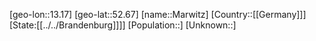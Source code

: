 ﻿---
location: [52.67,13.17]
type: City
tags:
- geo/City


SpocWebEntityId: 32338
isDeleted: false
confidential: public

---
[geo-lon::13.17]
[geo-lat::52.67]
[name::Marwitz]
[Country::[[Germany]]]
[State:[[../../Brandenburg]]]]
[Population::]
[Unknown::]

